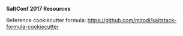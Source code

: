 **SaltConf 2017 Resources**

Reference cookiecutter formula:
https://github.com/mitodl/saltstack-formula-cookiecutter
